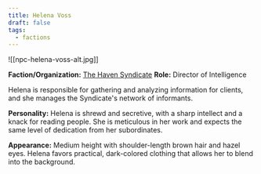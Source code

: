 ```yaml
---
title: Helena Voss
draft: false
tags:
  - factions
---
```

![[npc-helena-voss-alt.jpg]]

**Faction/Organization:** [The Haven Syndicate](the-haven-syndicate.md)
**Role:** Director of Intelligence

Helena is responsible for gathering and analyzing information for clients, and she manages the Syndicate's network of informants.

**Personality:** Helena is shrewd and secretive, with a sharp intellect and a knack for reading people. She is meticulous in her work and expects the same level of dedication from her subordinates.

**Appearance:** Medium height with shoulder-length brown hair and hazel eyes. Helena favors practical, dark-colored clothing that allows her to blend into the background.